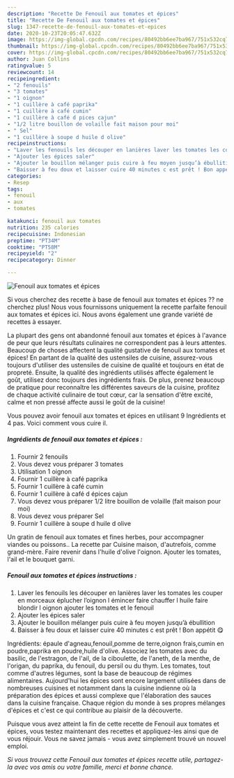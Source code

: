 ```yaml
---
description: "Recette De Fenouil aux tomates et épices"
title: "Recette De Fenouil aux tomates et épices"
slug: 1347-recette-de-fenouil-aux-tomates-et-epices
date: 2020-10-23T20:05:47.632Z
image: https://img-global.cpcdn.com/recipes/80492bb6ee7ba967/751x532cq70/fenouil-aux-tomates-et-epices-photo-principale-de-la-recette.jpg
thumbnail: https://img-global.cpcdn.com/recipes/80492bb6ee7ba967/751x532cq70/fenouil-aux-tomates-et-epices-photo-principale-de-la-recette.jpg
cover: https://img-global.cpcdn.com/recipes/80492bb6ee7ba967/751x532cq70/fenouil-aux-tomates-et-epices-photo-principale-de-la-recette.jpg
author: Juan Collins
ratingvalue: 5
reviewcount: 14
recipeingredient:
- "2 fenouils"
- "3 tomates"
- "1 oignon"
- "1 cuillère à café paprika"
- "1 cuillère à café cumin"
- "1 cuillère à café d pices cajun"
- "1/2 litre bouillon de volaille fait maison pour moi"
- " Sel"
- "1 cuillère à soupe d huile d olive"
recipeinstructions:
- "Laver les fenouils les découper en lanières laver les tomates les couper en morceaux éplucher l’oignon l émincer faire chauffer l huile faire blondir l oignon ajouter les tomates et le fenouil"
- "Ajouter les épices saler"
- "Ajouter le bouillon mélanger puis cuire à feu moyen jusqu’à ébullition"
- "Baisser à feu doux et laisser cuire 40 minutes c est prêt ! Bon appétit 😋"
categories:
- Resep
tags:
- fenouil
- aux
- tomates

katakunci: fenouil aux tomates 
nutrition: 235 calories
recipecuisine: Indonesian
preptime: "PT34M"
cooktime: "PT58M"
recipeyield: "2"
recipecategory: Dinner

---
```



![Fenouil aux tomates et épices](https://img-global.cpcdn.com/recipes/80492bb6ee7ba967/751x532cq70/fenouil-aux-tomates-et-epices-photo-principale-de-la-recette.jpg)

Si vous cherchez des recette à base de fenouil aux tomates et épices ?? ne cherchez plus! Nous vous fournissons uniquement la recette parfaite fenouil aux tomates et épices ici. Nous avons également une grande variété de recettes à essayer.

La plupart des gens ont abandonné fenouil aux tomates et épices à l'avance de peur que leurs résultats culinaires ne correspondent pas à leurs attentes. Beaucoup de choses affectent la qualité gustative de fenouil aux tomates et épices! En partant de la qualité des ustensiles de cuisine, assurez-vous toujours d'utiliser des ustensiles de cuisine de qualité et toujours en état de propreté. Ensuite, la qualité des ingrédients utilisés affecte également le goût, utilisez donc toujours des ingrédients frais. De plus, prenez beaucoup de pratique pour reconnaître les différentes saveurs de la cuisine, profitez de chaque activité culinaire de tout cœur, car la sensation d'être excité, calme et non pressé affecte aussi le goût de la cuisine!

<!--inarticleads1-->

Vous pouvez avoir fenouil aux tomates et épices en utilisant 9 Ingrédients et 4 pas. Voici comment vous cuire il.

##### Ingrédients de fenouil aux tomates et épices :

1. Fournir 2 fenouils
1. Vous devez vous préparer 3 tomates
1. Utilisation 1 oignon
1. Fournir 1 cuillère à café paprika
1. Fournir 1 cuillère à café cumin
1. Fournir 1 cuillère à café d épices cajun
1. Vous devez vous préparer 1/2 litre bouillon de volaille (fait maison pour moi)
1. Vous devez vous préparer  Sel
1. Fournir 1 cuillère à soupe d huile d olive


Un gratin de fenouil aux tomates et fines herbes, pour accompagner viandes ou poissons.. La recette par Cuisine maison, d&#39;autrefois, comme grand-mère. Faire revenir dans l&#39;huile d&#39;olive l&#39;oignon. Ajouter les tomates, l&#39;ail et le bouquet garni. 

<!--inarticleads2-->

##### Fenouil aux tomates et épices instructions :

1. Laver les fenouils les découper en lanières laver les tomates les couper en morceaux éplucher l’oignon l émincer faire chauffer l huile faire blondir l oignon ajouter les tomates et le fenouil
1. Ajouter les épices saler
1. Ajouter le bouillon mélanger puis cuire à feu moyen jusqu’à ébullition
1. Baisser à feu doux et laisser cuire 40 minutes c est prêt ! Bon appétit 😋


Ingrédients: épaule d&#39;agneau,fenouil,pomme de terre,oignon frais,cumin en poudre,paprika en poudre,huile d&#39;olive. Associez les tomates avec du basilic, de l&#39;estragon, de l&#39;ail, de la ciboulette, de l&#39;aneth, de la menthe, de l&#39;origan, du paprika, du fenouil, du persil ou du thym. Les tomates, tout comme d&#39;autres légumes, sont la base de beaucoup de régimes alimentaires. Aujourd&#39;hui les épices sont encore largement utilisées dans de nombreuses cuisines et notamment dans la cuisine indienne où la préparation des épices et aussi complexe que l&#39;élaboration des sauces dans la cuisine française. Chaque région du monde à ses propres mélanges d&#39;épices et c&#39;est ce qui contribue au plaisir de la découverte. 

<!--inarticleads1-->

<p>
Puisque vous avez atteint la fin de cette recette de Fenouil aux tomates et épices, vous testez maintenant des recettes et appliquez-les ainsi que de vous réjouir. Vous ne savez jamais - vous avez simplement trouvé un nouvel emploi.
</p>

<p>
<i>Si vous trouvez cette Fenouil aux tomates et épices recette utile, partagez-la avec vos amis ou votre famille, merci et bonne chance.</i>
</p>
